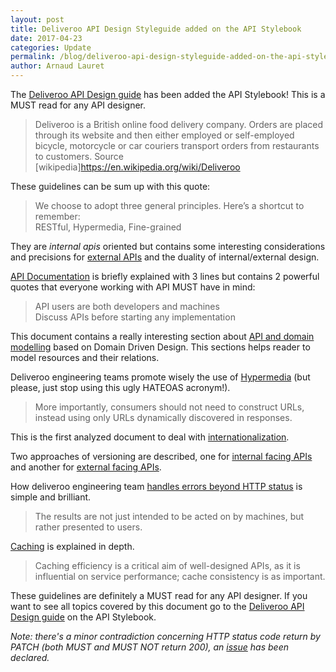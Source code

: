 ```yaml
---
layout: post
title: Deliveroo API Design Styleguide added on the API Stylebook
date: 2017-04-23
categories: Update
permalink: /blog/deliveroo-api-design-styleguide-added-on-the-api-stylebook
author: Arnaud Lauret
---
```


The [Deliveroo API Design guide](/design/guidelines/deliveroo-api-design-guidelines) has been added the API Stylebook! This is a MUST read for any API designer.

> Deliveroo is a British online food delivery company. Orders are placed through its website and then either employed or self-employed bicycle, motorcycle or car couriers transport orders from restaurants to customers.
> Source [wikipedia]https://en.wikipedia.org/wiki/Deliveroo

These guidelines can be sum up with this quote:

> We choose to adopt three general principles. Here’s a shortcut to remember:  
> RESTful, Hypermedia, Fine-grained

They are *internal apis* oriented but contains some interesting considerations and precisions for [external APIs](http://deliveroo.engineering/guidelines/api-design/#external-facing) and the duality of internal/external design.

[API Documentation](http://deliveroo.engineering/guidelines/api-design/#documenting-apis) is briefly explained with 3 lines but contains 2 powerful quotes that everyone working with API MUST have in mind:

> API users are both developers and machines  
> Discuss APIs before starting any implementation

This document contains a really interesting section about [API and domain modelling](http://deliveroo.engineering/guidelines/api-design/#api-and-domain-modelling) based on Domain Driven Design. This sections helps reader to model resources and their relations.

Deliveroo engineering teams promote wisely the use of [Hypermedia](http://deliveroo.engineering/guidelines/api-design/#hypermedia--hateoas) (but please, just stop using this ugly HATEOAS acronym!).

> More importantly, consumers should not need to construct URLs, instead using only URLs dynamically discovered in responses.

This is the first analyzed document to deal with [internationalization](http://deliveroo.engineering/guidelines/api-design/#internationalisation-i18n).

Two approaches of versioning are described, one for [internal facing APIs](http://deliveroo.engineering/guidelines/api-design/#versioning) and another for [external facing APIs](http://deliveroo.engineering/guidelines/api-design/#public-friendly-apis). 

How deliveroo engineering team [handles errors beyond HTTP status](http://deliveroo.engineering/guidelines/api-design/#return-codes-and-errors) is simple and brilliant.

> The results are not just intended to be acted on by machines, but rather presented to users.

[Caching](http://deliveroo.engineering/guidelines/api-design/#caching) is explained in depth.

> Caching efficiency is a critical aim of well-designed APIs, as it is influential on service performance; cache consistency is as important.

These guidelines are definitely a MUST read for any API designer. If you want to see all topics covered by this document go to the [Deliveroo API Design guide](/design/guidelines/deliveroo-api-design-guidelines) on the API Stylebook.

*Note: there's a minor contradiction concerning HTTP status code return by PATCH (both MUST and MUST NOT return 200), an [issue](https://github.com/deliveroo/deliveroo.engineering/issues/135) has been declared.*
